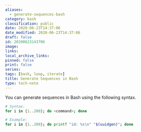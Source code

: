 ```yaml
---
aliases:
  - generate-sequences-bash
category: bash
classification: public
date: 2020-06-23T14:37:06
date_modified: 2020-06-23T14:37:06
draft: false
id: 20200623143706
image: 
links: 
local_archive_links: 
pinned: false
print: false
series: 
tags: [bash, loop, iterate]
title: Generate Sequences in Bash
type: tech-note
---
```


You can generate sequences in Bash using the following syntax.

```sh
# Syntax:
for i in {1..200}; do <command>; done

# Example:
for i in {1..200}; do printf "id: %s\n" "$(uuidgen)"; done
```

